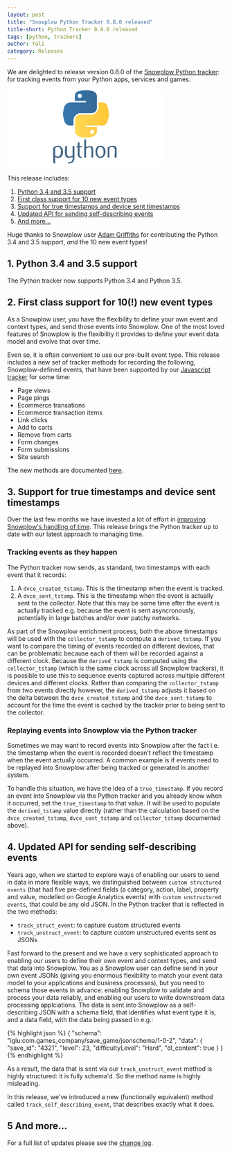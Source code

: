 ```yaml
---
layout: post
title: "Snowplow Python Tracker 0.8.0 released"
title-short: Python Tracker 0.8.0 released
tags: [python, trackers]
author: Yali
category: Releases
---
```


We are delighted to release version 0.8.0 of the [Snowplow Python tracker][python-tracker]: for tracking events from your Python apps, services and games.

![python-logo][python-logo]

This release includes:

1. [Python 3.4 and 3.5 support](/blog/2016/09/26/snowplow-python-tracker-0.8.0-released/#python-3.4-3.5-support)
2. [First class support for 10 new event types](/blog/2016/09/26/snowplow-python-tracker-0.8.0-released/#new-event-types)
3. [Support for true timestamps and device sent timestamps](/blog/2016/09/26/snowplow-python-tracker-0.8.0-released/#timestamps)
4. [Updated API for sending self-describing events](/blog/2016/09/26/snowplow-python-tracker-0.8.0-released/#self-describing-events)
5. [And more...](/blog/2016/09/26/snowplow-python-tracker-0.8.0-released/#more)

Huge thanks to Snowplow user [Adam Griffiths][adam-griffiths] for contributing the Python 3.4 and 3.5 support, *and* the 10 new event types!

<!--more-->

<h2 id="python-3.4-3.5-support">1. Python 3.4 and 3.5 support</h2>

The Python tracker now supports Python 3.4 and Python 3.5.

<h2 id="new-event-types">2. First class support for 10(!) new event types</h2>

As a Snowplow user, you have the flexibility to define your own event and context types, and send those events into Snowplow. One of the most loved features of Snowplow is the flexibility it provides to define your event data model and evolve that over time.

Even so, it is often convenient to use our pre-built event type. This release includes a new set of tracker methods for recording the following, Snowplow-defined events, that have been supported by our [Javascript tracker][javascript-tracker] for some time:

* Page views
* Page pings
* Ecommerce transations
* Ecommerce transaction items
* Link clicks
* Add to carts
* Remove from carts
* Form changes
* Form submissions
* Site search

The new methods are documented [here][python-event-tracking-methods].

<h2 id="timestamps">3. Support for true timestamps and device sent timestamps</h2>

Over the last few months we have invested a lot of effort in [improving Snowplow's handling of time][snowplow-time]. This release brings the Python tracker up to date with our latest approach to managing time.

### Tracking events as they happen

The Python tracker now sends, as standard, two timestamps with each event that it records:

1. A `dvce_created_tstamp`. This is the timestamp when the event is tracked.
2. A `dvce_sent_tstamp`. This is the timestamp when the event is actually sent to the collector. Note that this may be some time after the event is actually tracked e.g. because the event is sent asyncronously, potentially in large batches and/or over patchy networks.

As part of the Snowplow enrichment process, both the above timestamps will be used with the `collector_tstamp` to compute a `derived_tstamp`. If you want to compare the timing of events recorded on different devices, that can be problematic because each of them will be recorded against a different clock. Because the `derived_tstamp` is computed using the `collector_tstamp` (which is the same clock across all Snowplow trackers), it is possible to use this to sequence events captured across multiple different devices and different clocks. Rather than comparing the `collector_tstamp` from two events directly however, the `derived_tstamp` adjusts it based on the delta between the `dvce_created_tstamp` and the `dvce_sent_tstamp` to account for the time the event is cached by the tracker prior to being sent to the collector.

### Replaying events into Snowplow via the Python tracker

Sometimes we may want to record events into Snowplow after the fact i.e. the timestamp when the event is recorded doesn't reflect the timestamp when the event actually occurred. A common example is if events need to be replayed into Snowplow after being tracked or generated in another system.

To handle this situation, we have the idea of a `true_timestamp`. If you record an event into Snowplow via the Python tracker and you already know when it occurred, set the `true_timestamp` to that value. It will be used to populate the `derived_tstamp` value directly (rather than the calculation based on the `dvce_created_tstamp`, `dvce_sent_tstamp` and `collector_tstamp` documented above).

<h2 id="self-describing-events">4. Updated API for sending self-describing events</h2>

Years ago, when we started to explore ways of enabling our users to send in data in more flexible ways, we distinguished between `custom structured events` (that had five pre-defined fields (a category, action, label, property and value, modelled on Google Analytics events) with `custom unstructured events`, that could be any old JSON. In the Python tracker that is reflected in the two methods:

* `track_struct_event`: to capture custom structured events
* `track_unstruct_event`: to capture custom unstructured events sent as JSONs

Fast forward to the present and we have a very sophisticated approach to enabling our users to define their own event and context types, and send that data into Snowplow. You as a Snowplow user can define send in your own event JSONs (giving you enormous flexibility to match your event data model to your applications and business processes), but you need to schema those events in advance: enabling Snowplow to validate and process your data reliably, and enabling our users to write downstream data processing applciations. The data is sent into Snowplow as a self-describing JSON with a schema field, that identifies what event type it is, and a data field, with the data being passed in e.g.:

{% highlight json %}
{
	"schema": "iglu:com.games_company/save_game/jsonschema/1-0-2",
	"data": {
		"save_id": "4321",
		"level": 23,
		"difficultyLevel": "Hard",
		"dl_content": true
	}
}
{% endhighlight %}

As a result, the data that is sent via our `track_unstruct_event` method is highly structured: it is fully schema'd. So the method name is highly misleading.

In this release, we've introduced a new (functionally equivalent) method called `track_self_describing_event`, that describes exactly what it does. 

<h2 id="more">5 And more...</h2>

For a full list of updates please see the [change log][change-log].

[python-tracker]: https://github.com/snowplow/snowplow-python-tracker
[javascript-tracker]: https://github.com/snowplow/snowplow-javascript-tracker
[python-logo]: /assets/img/blog/2016/09/python-logo.png
[adam-griffiths]: https://github.com/adamlwgriffiths
[python-event-tracking-methods]: https://github.com/snowplow/snowplow/wiki/Python-Tracker#events
[snowplow-time]: /blog/2015/09/15/improving-snowplows-understanding-of-time/
[change-log]: https://github.com/snowplow/snowplow-python-tracker/blob/master/CHANGES.txt
